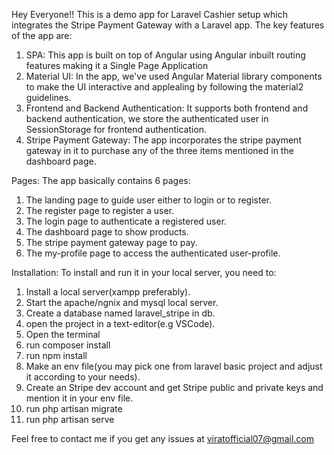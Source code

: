 Hey Everyone!! This is a demo app for Laravel Cashier setup which integrates the Stripe Payment Gateway with a Laravel app. The key features of the app are:
1. SPA: This app is built on top of Angular using Angular inbuilt routing features making it a Single Page Application
2. Material UI: In the app, we've used Angular Material library components to make the UI interactive and applealing by following the material2 guidelines.
3. Frontend and Backend Authentication: It supports both frontend and backend authentication, we store the authenticated user in SessionStorage for frontend authentication.
4. Stripe Payment Gateway: The app incorporates the stripe payment gateway in it to purchase any of the three items mentioned in the dashboard page.

Pages: The app basically contains 6 pages:
1. The landing page to guide user either to login or to register.
2. The register page to register a user.
3. The login page to authenticate a registered user.
4. The dashboard page to show products.
5. The stripe payment gateway page to pay.
6. The my-profile page to access the authenticated user-profile.

Installation: To install and run it in your local server, you need to:

1. Install a local server(xampp preferably).
2. Start the apache/ngnix and mysql local server.
3. Create a database named laravel_stripe in db.
4. open the project in a text-editor(e.g VSCode).
5. Open the terminal
6. run composer install
7. run npm install
8. Make an env file(you may pick one from laravel basic project and adjust it according to your needs).
9. Create an Stripe dev account and get Stripe public and private keys and mention it in your env file.
10. run php artisan migrate
11. run php artisan serve

Feel free to contact me if you get any issues at viratofficial07@gmail.com
